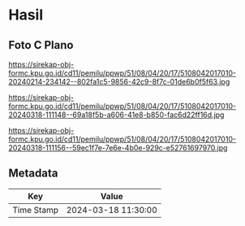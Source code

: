# Hasil

## Foto C Plano

https://sirekap-obj-formc.kpu.go.id/cd11/pemilu/ppwp/51/08/04/20/17/5108042017010-20240214-234142--802fa1c5-9856-42c9-8f7c-01de6b0f5f63.jpg

https://sirekap-obj-formc.kpu.go.id/cd11/pemilu/ppwp/51/08/04/20/17/5108042017010-20240318-111148--69a18f5b-a606-41e8-b850-fac6d22ff16d.jpg

https://sirekap-obj-formc.kpu.go.id/cd11/pemilu/ppwp/51/08/04/20/17/5108042017010-20240318-111156--59ec1f7e-7e6e-4b0e-929c-e52761697970.jpg


## Metadata

| Key        | Value               |
| ---------- | ------------------- |
| Time Stamp | 2024-03-18 11:30:00 |



